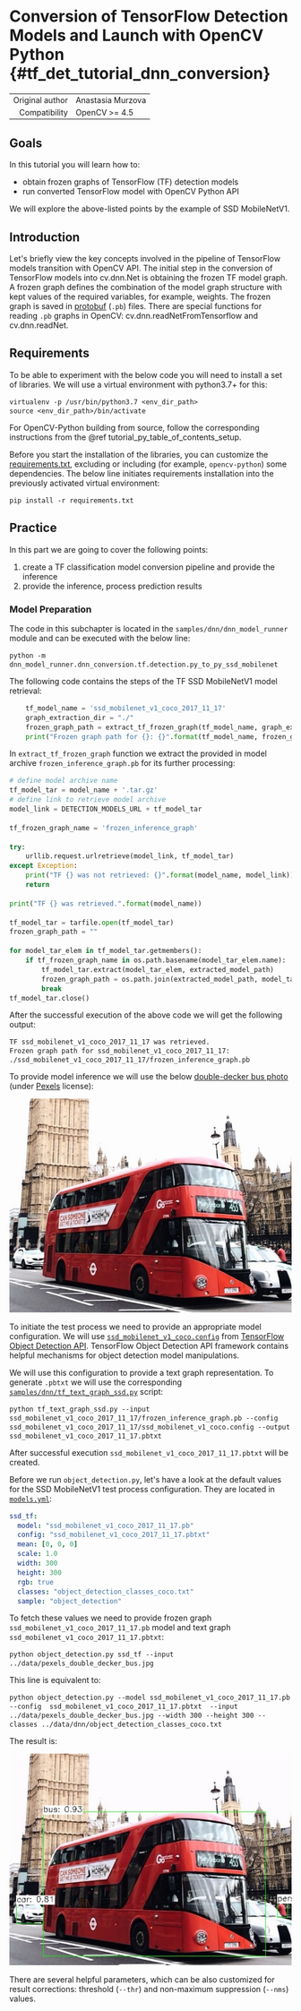 # Conversion of TensorFlow Detection Models and Launch with OpenCV Python {#tf_det_tutorial_dnn_conversion}

|    |    |
| -: | :- |
| Original author | Anastasia Murzova |
| Compatibility | OpenCV >= 4.5 |

## Goals
In this tutorial you will learn how to:
* obtain frozen graphs of TensorFlow (TF) detection models
* run converted TensorFlow model with OpenCV Python API

We will explore the above-listed points by the example of SSD MobileNetV1.

## Introduction
Let's briefly view the key concepts involved in the pipeline of TensorFlow models transition with OpenCV API. The initial step in the conversion of TensorFlow models into cv.dnn.Net
is obtaining the frozen TF model graph. A frozen graph defines the combination of the model graph structure with kept values of the required variables, for example, weights. The frozen graph is saved in [protobuf](https://en.wikipedia.org/wiki/Protocol_Buffers) (```.pb```) files.
There are special functions for reading ``.pb`` graphs in OpenCV: cv.dnn.readNetFromTensorflow and cv.dnn.readNet.

## Requirements
To be able to experiment with the below code you will need to install a set of libraries. We will use a virtual environment with python3.7+ for this:

```console
virtualenv -p /usr/bin/python3.7 <env_dir_path>
source <env_dir_path>/bin/activate
```

For OpenCV-Python building from source, follow the corresponding instructions from the @ref tutorial_py_table_of_contents_setup.

Before you start the installation of the libraries, you can customize the [requirements.txt](https://github.com/opencv/opencv/tree/master/samples/dnn/dnn_model_runner/dnn_conversion/requirements.txt), excluding or including (for example, ``opencv-python``) some dependencies.
The below line initiates requirements installation into the previously activated virtual environment:

```console
pip install -r requirements.txt
```

## Practice
In this part we are going to cover the following points:
1. create a TF classification model conversion pipeline and provide the inference
2. provide the inference, process prediction results

### Model Preparation
The code in this subchapter is located in the ``samples/dnn/dnn_model_runner`` module and can be executed with the below line:

```console
python -m dnn_model_runner.dnn_conversion.tf.detection.py_to_py_ssd_mobilenet
```

The following code contains the steps of the TF SSD MobileNetV1 model retrieval:

```python
    tf_model_name = 'ssd_mobilenet_v1_coco_2017_11_17'
    graph_extraction_dir = "./"
    frozen_graph_path = extract_tf_frozen_graph(tf_model_name, graph_extraction_dir)
    print("Frozen graph path for {}: {}".format(tf_model_name, frozen_graph_path))
```

In ``extract_tf_frozen_graph`` function we extract the provided in model archive ``frozen_inference_graph.pb`` for its further processing:

```python
# define model archive name
tf_model_tar = model_name + '.tar.gz'
# define link to retrieve model archive
model_link = DETECTION_MODELS_URL + tf_model_tar

tf_frozen_graph_name = 'frozen_inference_graph'

try:
    urllib.request.urlretrieve(model_link, tf_model_tar)
except Exception:
    print("TF {} was not retrieved: {}".format(model_name, model_link))
    return

print("TF {} was retrieved.".format(model_name))

tf_model_tar = tarfile.open(tf_model_tar)
frozen_graph_path = ""

for model_tar_elem in tf_model_tar.getmembers():
    if tf_frozen_graph_name in os.path.basename(model_tar_elem.name):
        tf_model_tar.extract(model_tar_elem, extracted_model_path)
        frozen_graph_path = os.path.join(extracted_model_path, model_tar_elem.name)
        break
tf_model_tar.close()
```

After the successful execution of the above code we will get the following output:

```console
TF ssd_mobilenet_v1_coco_2017_11_17 was retrieved.
Frozen graph path for ssd_mobilenet_v1_coco_2017_11_17: ./ssd_mobilenet_v1_coco_2017_11_17/frozen_inference_graph.pb
```

To provide model inference we will use the below [double-decker bus photo](https://www.pexels.com/photo/bus-and-car-on-one-way-street-3626589/) (under [Pexels](https://www.pexels.com/license/) license):

![Double-decker bus](images/pexels_double_decker_bus.jpg)

To initiate the test process we need to provide an appropriate model configuration. We will use [``ssd_mobilenet_v1_coco.config``](https://github.com/tensorflow/models/blob/master/research/object_detection/samples/configs/ssd_mobilenet_v1_coco.config) from [TensorFlow Object Detection API](https://github.com/tensorflow/models/tree/master/research/object_detection#tensorflow-object-detection-api).
TensorFlow Object Detection API framework contains helpful mechanisms for object detection model manipulations.

We will use this configuration to provide a text graph representation. To generate ``.pbtxt`` we will use the corresponding [``samples/dnn/tf_text_graph_ssd.py``](https://github.com/opencv/opencv/blob/master/samples/dnn/tf_text_graph_ssd.py) script:

```console
python tf_text_graph_ssd.py --input ssd_mobilenet_v1_coco_2017_11_17/frozen_inference_graph.pb --config ssd_mobilenet_v1_coco_2017_11_17/ssd_mobilenet_v1_coco.config --output ssd_mobilenet_v1_coco_2017_11_17.pbtxt
```

After successful execution ``ssd_mobilenet_v1_coco_2017_11_17.pbtxt`` will be created.

Before we run ``object_detection.py``, let's have a look at the default values for the SSD MobileNetV1 test process configuration. They are located in [``models.yml``](https://github.com/opencv/opencv/blob/master/samples/dnn/models.yml):

```yml
ssd_tf:
  model: "ssd_mobilenet_v1_coco_2017_11_17.pb"
  config: "ssd_mobilenet_v1_coco_2017_11_17.pbtxt"
  mean: [0, 0, 0]
  scale: 1.0
  width: 300
  height: 300
  rgb: true
  classes: "object_detection_classes_coco.txt"
  sample: "object_detection"
```

To fetch these values we need to provide frozen graph ``ssd_mobilenet_v1_coco_2017_11_17.pb`` model and text graph ``ssd_mobilenet_v1_coco_2017_11_17.pbtxt``:

```console
python object_detection.py ssd_tf --input ../data/pexels_double_decker_bus.jpg
```

This line is equivalent to:

```console
python object_detection.py --model ssd_mobilenet_v1_coco_2017_11_17.pb --config  ssd_mobilenet_v1_coco_2017_11_17.pbtxt  --input ../data/pexels_double_decker_bus.jpg --width 300 --height 300 --classes ../data/dnn/object_detection_classes_coco.txt
```

The result is:

![OpenCV SSD bus result](images/opencv_bus_res.jpg)

There are several helpful parameters, which can be also customized for result corrections: threshold (``--thr``) and non-maximum suppression (``--nms``) values.
